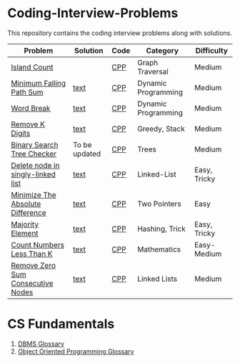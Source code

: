 # Coding-Interview-Problems
This repository contains the coding interview problems along with solutions.

| Problem       | Solution | Code | Category | Difficulty |
|---------------|----------|------|----------|------------|
| [Island Count](Island%20Count) | | [CPP](Island%20Count/solution.cpp) | Graph Traversal | Medium |
| [Minimum Falling Path Sum](Minimum%20Falling%20Path%20Sum) | [text](Minimum%20Falling%20Path%20Sum/solution.txt) | [CPP](Minimum%20Falling%20Path%20Sum/solution.cpp) | Dynamic Programming | Medium |
| [Word Break](Word%20Break) | [text](Word%20Break/solution.txt) | [CPP](Word%20Break/solution.cpp) | Dynamic Programming | Medium |
| [Remove K Digits](Remove%20K%20Digits) | [text](Remove%20K%20Digits/solution.txt) | [CPP](Remove%20K%20Digits/solution.cpp) | Greedy, Stack | Medium |
| [Binary Search Tree Checker](BST%20Checker) | To be updated | [CPP](BST%20Checker/solution.cpp) | Trees | Medium |
| [Delete node in singly-linked list](Linked%20List/Delete%20Node/) | [text](Linked%20List/Delete%20Node/solution.txt) | [CPP](Linked%20List/Delete%20Node/solution.cpp) | Linked-List | Easy, Tricky |
| [Minimize The Absolute Difference](Minimize%20The%20Absolute%20Difference/) | [text](Minimize%20The%20Absolute%20Difference/solution.txt) | [CPP](Minimize%20The%20Absolute%20Difference/solution.cpp) | Two Pointers | Easy |
| [Majority Element](Majority%20Element/) | [text](Majority%20Element/solution.txt) | [CPP](Majority%20Element/solution.cpp) | Hashing, Trick | Easy, Tricky |
| [Count Numbers Less Than K](Count%20Numbers%20Less%20Than%20K/) | [text](Count%20Numbers%20Less%20Than%20K/solution.txt) | [CPP](Count%20Numbers%20Less%20Than%20K/solution.cpp) | Mathematics | Easy-Medium |
| [Remove Zero Sum Consecutive Nodes](Remove%20Zero%20Sum%20Consecutive%20Nodes) | [text](Remove%20Zero%20Sum%20Consecutive%20Nodes/solution.txt) | [CPP](Remove%20Zero%20Sum%20Consecutive%20Nodes/solution.cpp) | Linked Lists | Medium |

# CS Fundamentals

1. [DBMS Glossary](CS%20Fundamentals/DBMS.txt)
2. [Object Oriented Programming Glossary](CS%20Fundamentals/OOPs.txt)